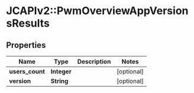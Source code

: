 # JCAPIv2::PwmOverviewAppVersionsResults

## Properties
Name | Type | Description | Notes
------------ | ------------- | ------------- | -------------
**users_count** | **Integer** |  | [optional] 
**version** | **String** |  | [optional] 

